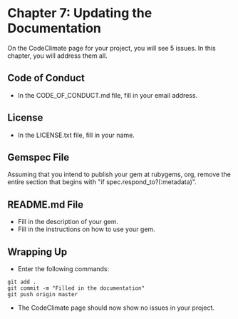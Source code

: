 # Chapter 7: Updating the Documentation

On the CodeClimate page for your project, you will see 5 issues.  In this chapter, you will address them all.

## Code of Conduct
* In the CODE_OF_CONDUCT.md file, fill in your email address.

## License
* In the LICENSE.txt file, fill in your name.

## Gemspec File
Assuming that you intend to publish your gem at rubygems, org, remove the entire section that begins with "if spec.respond_to?(:metadata)".

## README.md File
* Fill in the description of your gem.
* Fill in the instructions on how to use your gem.

## Wrapping Up
* Enter the following commands:
```
git add .
git commit -m "Filled in the documentation"
git push origin master
```
* The CodeClimate page should now show no issues in your project.
